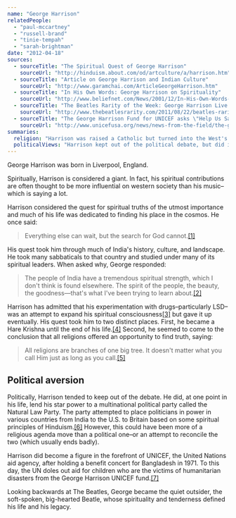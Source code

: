 ```yaml
---
name: "George Harrison"
relatedPeople:
  - "paul-mccartney"
  - "russell-brand"
  - "tinie-tempah"
  - "sarah-brightman"
date: "2012-04-18"
sources:
  - sourceTitle: "The Spiritual Quest of George Harrison"
    sourceUrl: "http://hinduism.about.com/od/artculture/a/harrison.htm"
  - sourceTitle: "Article on George Harrison and Indian Culture"
    sourceUrl: "http://www.garamchai.com/ArticleGeorgeHarrison.htm"
  - sourceTitle: "In His Own Words: George Harrison on Spirituality"
    sourceUrl: "http://www.beliefnet.com/News/2001/12/In-His-Own-Words-George-Harrison-On-Spirituality.aspx"
  - sourceTitle: "The Beatles Rarity of the Week: George Harrison Live at the Royal Albert Hall, 1992"
    sourceUrl: "http://www.thebeatlesrarity.com/2011/08/22/beatles-rarity-of-the-week-george-harrison-live-at-the-royal-albert-hall-april-1992/"
  - sourceTitle: "The George Harrison Fund for UNICEF asks \"Help Us Save Some Lives.\""
    sourceUrl: "http://www.unicefusa.org/news/news-from-the-field/the-george-harrison-fund-for-u.html"
summaries:
  religion: "Harrison was raised a Catholic but turned into the West's spokesperson for Hinduism, Eastern mysticism, and Hare Krishna."
  politicalViews: "Harrison kept out of the political debate, but did involve himself in UN humanitarian efforts and did help the emergence of a sort of Hindu political party in the West."
---
```


George Harrison was born in Liverpool, England.

Spiritually, Harrison is considered a giant. In fact, his spiritual contributions are often thought to be more influential on western society than his music–which is saying a lot.

Harrison considered the quest for spiritual truths of the utmost importance and much of his life was dedicated to finding his place in the cosmos. He once said:

>Everything else can wait, but the search for God cannot.<a class="source-citation" href="#http%3A%2F%2Fhinduism.about.com%2Fod%2Fartculture%2Fa%2Fharrison.htm" title="The Spiritual Quest of George Harrison">[1]</a>

His quest took him through much of India's history, culture, and landscape. He took many sabbaticals to that country and studied under many of its spiritual leaders. When asked why, George responded:

>The people of India have a tremendous spiritual strength, which I don't think is found elsewhere. The spirit of the people, the beauty, the goodness—that's what I've been trying to learn about.<a class="source-citation" href="#http%3A%2F%2Fwww.garamchai.com%2FArticleGeorgeHarrison.htm" title="Article on George Harrison and Indian Culture">[2]</a>

Harrison has admitted that his experimentation with drugs–particularly LSD–was an attempt to expand his spiritual consciousness<a class="source-citation" href="#http%3A%2F%2Fwww.beliefnet.com%2FNews%2F2001%2F12%2FIn-His-Own-Words-George-Harrison-On-Spirituality.aspx" title="In His Own Words: George Harrison on Spirituality">[3]</a> but gave it up eventually. His quest took him to two distinct places. First, he became a Hare Krishna until the end of his life.<a class="source-citation" href="#http%3A%2F%2Fwww.garamchai.com%2FArticleGeorgeHarrison.htm" title="Article on George Harrison and Indian Culture">[4]</a> Second, he seemed to come to the conclusion that all religions offered an opportunity to find truth, saying:

>All religions are branches of one big tree. It doesn't matter what you call Him just as long as you call.<a class="source-citation" href="#http%3A%2F%2Fhinduism.about.com%2Fod%2Fartculture%2Fa%2Fharrison.htm" title="The Spiritual Quest of George Harrison">[5]</a>

## Political aversion

Politically, Harrison tended to keep out of the debate. He did, at one point in his life, lend his star power to a multinational political party called the Natural Law Party. The party attempted to place politicians in power in various countries from India to the U.S. to Britain based on some spiritual principles of Hinduism.<a class="source-citation" href="#http%3A%2F%2Fwww.thebeatlesrarity.com%2F2011%2F08%2F22%2Fbeatles-rarity-of-the-week-george-harrison-live-at-the-royal-albert-hall-april-1992%2F" title="The Beatles Rarity of the Week: George Harrison Live at the Royal Albert Hall, 1992">[6]</a> However, this could have been more of a religious agenda move than a political one–or an attempt to reconcile the two (which usually ends badly).

Harrison did become a figure in the forefront of UNICEF, the United Nations aid agency, after holding a benefit concert for Bangladesh in 1971. To this day, the UN doles out aid for children who are the victims of humanitarian disasters from the George Harrison UNICEF fund.<a class="source-citation" href="#http%3A%2F%2Fwww.unicefusa.org%2Fnews%2Fnews-from-the-field%2Fthe-george-harrison-fund-for-u.html" title="The George Harrison Fund for UNICEF asks &quot;Help Us Save Some Lives.&quot;">[7]</a>

Looking backwards at The Beatles, George became the quiet outsider, the soft-spoken, big-hearted Beatle, whose spirituality and tenderness defined his life and his legacy.